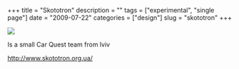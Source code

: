 +++
title = "Skototron"
description = ""
tags = ["experimental", "single page"]
date = "2009-07-22"
categories = ["design"]
slug = "skototron"
+++


 

  <div id="screens-thumbs" class="clearfix">
    <div class="txt-center" id="design-submission"><a href="http://www.skototron.org.ua/"><img id='bluga-thumbnail-1838' class='bluga-thumbnail large' src='/media/bluga/
wt4a67292f27153_0.jpg'/></a></div>  
  </div>   
<p>Is a small Car Quest team from lviv</p>
<p><a href="http://www.skototron.org.ua/">http://www.skototron.org.ua/</a></p>




